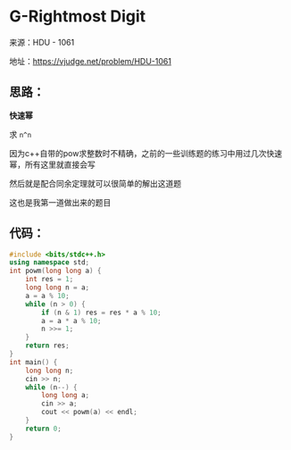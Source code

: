 # G-Rightmost Digit

来源：HDU - 1061

地址：https://vjudge.net/problem/HDU-1061

## 思路：

**快速幂**

求 `n^n`

因为c++自带的pow求整数时不精确，之前的一些训练题的练习中用过几次快速幂，所有这里就直接会写

然后就是配合同余定理就可以很简单的解出这道题

这也是我第一道做出来的题目

## 代码：

```cpp
#include <bits/stdc++.h>
using namespace std;
int powm(long long a) {
    int res = 1;
    long long n = a;
    a = a % 10;
    while (n > 0) {
        if (n & 1) res = res * a % 10;
        a = a * a % 10;
        n >>= 1;
    }
    return res;
}
int main() {
    long long n;
    cin >> n;
    while (n--) {
        long long a;
        cin >> a;
        cout << powm(a) << endl;
    }
    return 0;
}
```